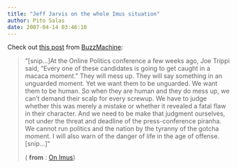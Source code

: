 ```yaml
---
title: "Jeff Jarvis on the whole Imus situation"
author: Pito Salas
date: 2007-04-14 03:46:10
---
```



Check out [this post](<http://www.buzzmachine.com/2007/04/13/on-imus/>) from
[BuzzMachine](<http://www.buzzmachine.com>):

> "[snip…]At the Online Politics conference a few weeks ago, Joe Trippi said,
> “Every one of these candidates is going to get caught in a macaca moment.”
> They will mess up. They will say something in an unguarded moment. Yet we
> want them to be unguarded. We want them to be human. So when they are human
> and they do mess up, we can’t demand their scalp for every screwup. We have
> to judge whether this was merely a mistake or whether it revealed a fatal
> flaw in their character. And we need to be make that judgment ourselves, not
> under the threat and deadline of the press-conference piranha. We cannot run
> politics and the nation by the tyranny of the gotcha moment. I will also
> warn of the danger of life in the age of offense.[snip…]"
>
> ( **from** : [On Imus](<http://www.buzzmachine.com/2007/04/13/on-imus/>))


